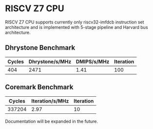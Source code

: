 # RISCV Z7 CPU #

RISCV Z7 CPU supports currently only riscv32-imfdcb instruction set architecture and is implemented with 5-stage pipeline and Harvard bus architecture.

## Dhrystone Benchmark ##
| Cycles | Dhrystone/s/MHz | DMIPS/s/MHz | Iteration |
| ------ | --------------- | ----------- | --------- |
|    404 |            2471 |        1.41 |       100 |

## Coremark Benchmark ##
| Cycles | Iteration/s/MHz | Iteration |
| ------ | --------------- | --------- |
| 337204 |            2.97 |        10 |

Documentation will be expanded in the future.
